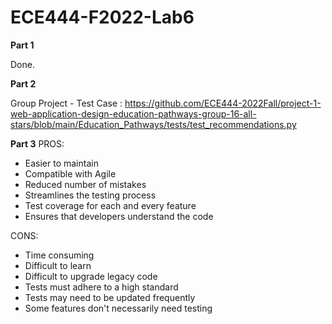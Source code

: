 # ECE444-F2022-Lab6

**Part 1**

Done.


**Part 2**

Group Project - Test Case : <https://github.com/ECE444-2022Fall/project-1-web-application-design-education-pathways-group-16-all-stars/blob/main/Education_Pathways/tests/test_recommendations.py> 

**Part 3**
PROS:
- Easier to maintain
- Compatible with Agile
- Reduced number of mistakes
- Streamlines the testing process
- Test coverage for each and every feature
- Ensures that developers understand the code

CONS:
- Time consuming
- Difficult to learn
- Difficult to upgrade legacy code
- Tests must adhere to a high standard
- Tests may need to be updated frequently
- Some features don't necessarily need testing